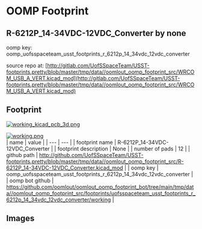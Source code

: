 # OOMP Footprint  
## R-6212P_14-34VDC-12VDC_Converter  by none  
  
oomp key: oomp_uofsspaceteam_usst_footprints_r_6212p_14_34vdc_12vdc_converter  
  
source repo at: [http://gitlab.com/UofSSpaceTeam/USST-footprints.pretty/blob/master/tmp/data//oomlout_oomp_footprint_src/WRCOM_USB_A_VERT.kicad_mod](http://gitlab.com/UofSSpaceTeam/USST-footprints.pretty/blob/master/tmp/data//oomlout_oomp_footprint_src/WRCOM_USB_A_VERT.kicad_mod)  
## Footprint  
  
[![working_kicad_pcb_3d.png](working_kicad_pcb_3d_600.png)](working_kicad_pcb_3d.png)  
  
[![working.png](working_600.png)](working.png)  
| name | value | 
| --- | --- | 
| footprint name | R-6212P_14-34VDC-12VDC_Converter | 
| footprint description | None | 
| number of pads | 12 | 
| github path | http://github.com/UofSSpaceTeam/USST-footprints.pretty/blob/master/tmp/data//oomlout_oomp_footprint_src/R-6212P_14-34VDC-12VDC_Converter.kicad_mod | 
| oomp key | oomp_uofsspaceteam_usst_footprints_r_6212p_14_34vdc_12vdc_converter | 
| oomp bot github | https://github.com/oomlout/oomlout_oomp_footprint_bot/tree/main/tmp/data//oomlout_oomp_footprint_src/footprints/uofsspaceteam_usst_footprints_r_6212p_14_34vdc_12vdc_converter/working | 
## Images  
